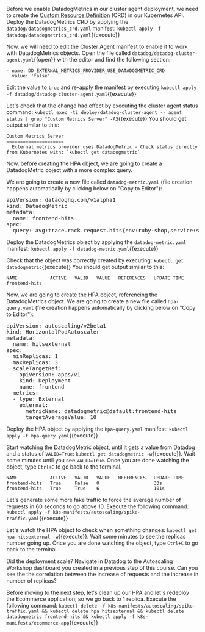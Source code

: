 
Before we enable DatadogMetrics in our cluster agent deployment, we need to create the [Custom Resource Definition](https://kubernetes.io/docs/concepts/extend-kubernetes/api-extension/custom-resources/) (CRD) in our Kubernetes API. Deploy the DatadogMetrics CRD by applying the `datadog/datadogmetrics_crd.yaml` manifest: `kubectl apply -f datadog/datadogmetrics_crd.yaml`{{execute}}

Now, we will need to edit the Cluster Agent manifest to enable it to work with DatadogMetrics objects. Open the file called `datadog/datadog-cluster-agent.yaml`{{open}} with the editor and find the following section:

```
- name: DD_EXTERNAL_METRICS_PROVIDER_USE_DATADOGMETRIC_CRD
  value: 'false'
```

Edit the value to `true` and re-apply the manifest by executing `kubectl apply -f datadog/datadog-cluster-agent.yaml`{{execute}}


Let's check that the change had effect by executing the cluster agent status command: `kubectl exec -ti deploy/datadog-cluster-agent -- agent status | grep "Custom Metrics Server" -A3`{{execute}} You should get output similar to this:

```
Custom Metrics Server
=====================
  External metrics provider uses DatadogMetric - Check status directly from Kubernetes with: `kubectl get datadogmetric`
```

Now, before creating the HPA object, we are going to create a DatadogMetric object with a more complex query.

We are going to create a new file called `datadog-metric.yaml` (file creation happens automatically by clicking below on "Copy to Editor"):

<pre class="file" data-filename="datadog-metric.yaml" data-target="replace">
apiVersion: datadoghq.com/v1alpha1
kind: DatadogMetric
metadata:
  name: frontend-hits
spec:
  query: avg:trace.rack.request.hits{env:ruby-shop,service:store-frontend}.as_count().rollup(sum, 60)
</pre>

Deploy the DatadogMetrics object by applying the `datadog-metric.yaml` manifest: `kubectl apply -f datadog-metric.yaml`{{execute}}

Check that the object was correctly created by executing: `kubectl get datadogmetric`{{execute}} You should get output similar to this:

```
NAME            ACTIVE   VALID   VALUE   REFERENCES   UPDATE TIME
frontend-hits
```

Now, we are going to create the HPA object, referencing the DatadogMetrics object. We are going to create a new file called `hpa-query.yaml` (file creation happens automatically by clicking below on "Copy to Editor"): 

<pre class="file" data-filename="hpa-query.yaml" data-target="replace">
apiVersion: autoscaling/v2beta1
kind: HorizontalPodAutoscaler
metadata:
  name: hitsexternal 
spec:
  minReplicas: 1
  maxReplicas: 3
  scaleTargetRef:
    apiVersion: apps/v1
    kind: Deployment
    name: frontend 
  metrics:
  - type: External
    external:
      metricName: datadogmetric@default:frontend-hits
      targetAverageValue: 10
</pre>

Deploy the HPA object by applying the `hpa-query.yaml` manifest: `kubectl apply -f hpa-query.yaml`{{execute}}

Start watching the DatadogMetric object, until it gets a value from Datadog and a status of `VALID=True`: `kubectl get datadogmetric -w`{{execute}}. Wait some minutes until you see `VALID=True`. Once you are done watching the object, type `Ctrl+C` to go back to the terminal.

```
NAME            ACTIVE   VALID   VALUE   REFERENCES   UPDATE TIME
frontend-hits   True     False   0                    33s
frontend-hits   True     True    6                    101s
```

Let's generate some more fake traffic to force the average number of requests in 60 seconds to go above 10. Execute the following command: `kubectl apply -f k8s-manifests/autoscaling/spike-traffic.yaml`{{execute}}

Let's watch the HPA object to check when something changes: `kubectl get hpa hitsexternal -w`{{execute}}. Wait some minutes to see the replicas number going up. Once you are done watching the object, type `Ctrl+C` to go back to the terminal.

Did the deployment scale? Navigate in Datadog to the Autoscaling Workshop dashboard you created in a previous step of this course. Can you see the the correlation between the increase of requests and the increase in number of replicas?

Before moving to the next step, let's clean up our HPA and let's redeploy the Ecommerce application, so we go back to 1 replica. Execute the following command: `kubectl delete -f k8s-manifests/autoscaling/spike-traffic.yaml && kubectl delete hpa hitsexternal && kubectl delete datadogmetric frontend-hits && kubectl apply -f k8s-manifests/ecommerce-app`{{execute}}